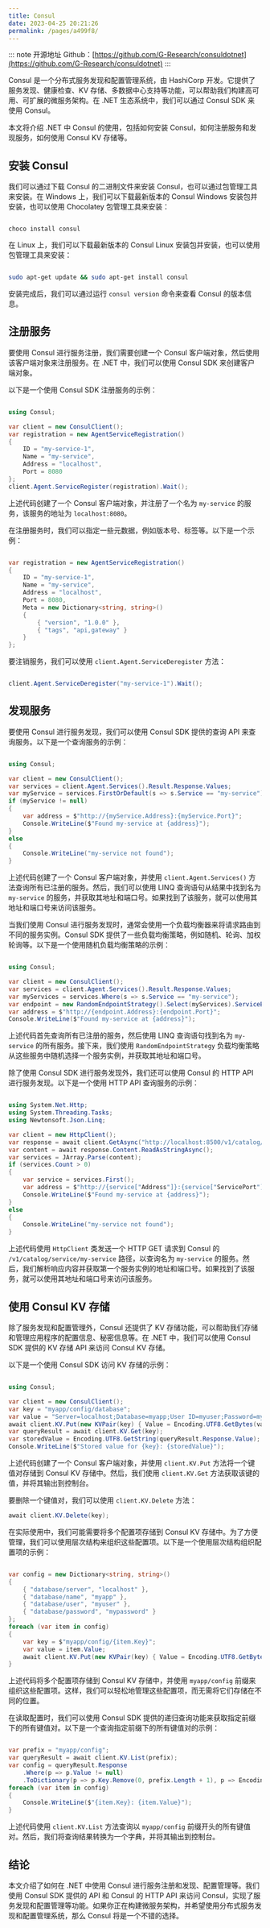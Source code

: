 ```yaml
---
title: Consul
date: 2023-04-25 20:21:26
permalink: /pages/a499f8/
---
```

::: note 开源地址
Github：[https://github.com/G-Research/consuldotnet](https://github.com/G-Research/consuldotnet)
:::

Consul 是一个分布式服务发现和配置管理系统，由 HashiCorp 开发。它提供了服务发现、健康检查、KV 存储、多数据中心支持等功能，可以帮助我们构建高可用、可扩展的微服务架构。在 .NET 生态系统中，我们可以通过 Consul SDK 来使用 Consul。

本文将介绍 .NET 中 Consul 的使用，包括如何安装 Consul，如何注册服务和发现服务，如何使用 Consul KV 存储等。
## 安装 Consul

我们可以通过下载 Consul 的二进制文件来安装 Consul，也可以通过包管理工具来安装。在 Windows 上，我们可以下载最新版本的 Consul Windows 安装包并安装，也可以使用 Chocolatey 包管理工具来安装：

```

choco install consul
```



在 Linux 上，我们可以下载最新版本的 Consul Linux 安装包并安装，也可以使用包管理工具来安装：

```bash

sudo apt-get update && sudo apt-get install consul
```



安装完成后，我们可以通过运行 `consul version` 命令来查看 Consul 的版本信息。
## 注册服务

要使用 Consul 进行服务注册，我们需要创建一个 Consul 客户端对象，然后使用该客户端对象来注册服务。在 .NET 中，我们可以使用 Consul SDK 来创建客户端对象。

以下是一个使用 Consul SDK 注册服务的示例：

```csharp

using Consul;

var client = new ConsulClient();
var registration = new AgentServiceRegistration()
{
    ID = "my-service-1",
    Name = "my-service",
    Address = "localhost",
    Port = 8080
};
client.Agent.ServiceRegister(registration).Wait();
```



上述代码创建了一个 Consul 客户端对象，并注册了一个名为 `my-service` 的服务，该服务的地址为 `localhost:8080`。

在注册服务时，我们可以指定一些元数据，例如版本号、标签等。以下是一个示例：

```csharp

var registration = new AgentServiceRegistration()
{
    ID = "my-service-1",
    Name = "my-service",
    Address = "localhost",
    Port = 8080,
    Meta = new Dictionary<string, string>()
    {
        { "version", "1.0.0" },
        { "tags", "api,gateway" }
    }
};
```



要注销服务，我们可以使用 `client.Agent.ServiceDeregister` 方法：

```csharp

client.Agent.ServiceDeregister("my-service-1").Wait();
```


## 发现服务

要使用 Consul 进行服务发现，我们可以使用 Consul SDK 提供的查询 API 来查询服务。以下是一个查询服务的示例：

```csharp

using Consul;

var client = new ConsulClient();
var services = client.Agent.Services().Result.Response.Values;
var myService = services.FirstOrDefault(s => s.Service == "my-service");
if (myService != null)
{
    var address = $"http://{myService.Address}:{myService.Port}";
    Console.WriteLine($"Found my-service at {address}");
}
else
{
    Console.WriteLine("my-service not found");
}
```

上述代码创建了一个 Consul 客户端对象，并使用 `client.Agent.Services()` 方法查询所有已注册的服务。然后，我们可以使用 LINQ 查询语句从结果中找到名为 `my-service` 的服务，并获取其地址和端口号。如果找到了该服务，就可以使用其地址和端口号来访问该服务。

当我们使用 Consul 进行服务发现时，通常会使用一个负载均衡器来将请求路由到不同的服务实例。Consul SDK 提供了一些负载均衡策略，例如随机、轮询、加权轮询等。以下是一个使用随机负载均衡策略的示例：

```csharp

using Consul;

var client = new ConsulClient();
var services = client.Agent.Services().Result.Response.Values;
var myServices = services.Where(s => s.Service == "my-service");
var endpoint = new RandomEndpointStrategy().Select(myServices).ServiceEndpoint;
var address = $"http://{endpoint.Address}:{endpoint.Port}";
Console.WriteLine($"Found my-service at {address}");
```



上述代码首先查询所有已注册的服务，然后使用 LINQ 查询语句找到名为 `my-service` 的所有服务。接下来，我们使用 `RandomEndpointStrategy` 负载均衡策略从这些服务中随机选择一个服务实例，并获取其地址和端口号。

除了使用 Consul SDK 进行服务发现外，我们还可以使用 Consul 的 HTTP API 进行服务发现。以下是一个使用 HTTP API 查询服务的示例：

```csharp

using System.Net.Http;
using System.Threading.Tasks;
using Newtonsoft.Json.Linq;

var client = new HttpClient();
var response = await client.GetAsync("http://localhost:8500/v1/catalog/service/my-service");
var content = await response.Content.ReadAsStringAsync();
var services = JArray.Parse(content);
if (services.Count > 0)
{
    var service = services.First();
    var address = $"http://{service["Address"]}:{service["ServicePort"]}";
    Console.WriteLine($"Found my-service at {address}");
}
else
{
    Console.WriteLine("my-service not found");
}
```



上述代码使用 `HttpClient` 类发送一个 HTTP GET 请求到 Consul 的 `/v1/catalog/service/my-service` 路径，以查询名为 `my-service` 的服务。然后，我们解析响应内容并获取第一个服务实例的地址和端口号。如果找到了该服务，就可以使用其地址和端口号来访问该服务。
## 使用 Consul KV 存储

除了服务发现和配置管理外，Consul 还提供了 KV 存储功能，可以帮助我们存储和管理应用程序的配置信息、秘密信息等。在 .NET 中，我们可以使用 Consul SDK 提供的 KV 存储 API 来访问 Consul KV 存储。

以下是一个使用 Consul SDK 访问 KV 存储的示例：

```csharp

using Consul;

var client = new ConsulClient();
var key = "myapp/config/database";
var value = "Server=localhost;Database=myapp;User ID=myuser;Password=mypassword;";
await client.KV.Put(new KVPair(key) { Value = Encoding.UTF8.GetBytes(value) });
var queryResult = await client.KV.Get(key);
var storedValue = Encoding.UTF8.GetString(queryResult.Response.Value);
Console.WriteLine($"Stored value for {key}: {storedValue}");

```

上述代码创建了一个 Consul 客户端对象，并使用 `client.KV.Put` 方法将一个键值对存储到 Consul KV 存储中。然后，我们使用 `client.KV.Get` 方法获取该键的值，并将其输出到控制台。

要删除一个键值对，我们可以使用 `client.KV.Delete` 方法：

```csharp
await client.KV.Delete(key);
```



在实际使用中，我们可能需要将多个配置项存储到 Consul KV 存储中。为了方便管理，我们可以使用层次结构来组织这些配置项。以下是一个使用层次结构组织配置项的示例：

```csharp

var config = new Dictionary<string, string>()
{
    { "database/server", "localhost" },
    { "database/name", "myapp" },
    { "database/user", "myuser" },
    { "database/password", "mypassword" }
};
foreach (var item in config)
{
    var key = $"myapp/config/{item.Key}";
    var value = item.Value;
    await client.KV.Put(new KVPair(key) { Value = Encoding.UTF8.GetBytes(value) });
}
```



上述代码将多个配置项存储到 Consul KV 存储中，并使用 `myapp/config` 前缀来组织这些配置项。这样，我们可以轻松地管理这些配置项，而无需将它们存储在不同的位置。

在读取配置时，我们可以使用 Consul SDK 提供的递归查询功能来获取指定前缀下的所有键值对。以下是一个查询指定前缀下的所有键值对的示例：

```csharp

var prefix = "myapp/config";
var queryResult = await client.KV.List(prefix);
var config = queryResult.Response
    .Where(p => p.Value != null)
    .ToDictionary(p => p.Key.Remove(0, prefix.Length + 1), p => Encoding.UTF8.GetString(p.Value));
foreach (var item in config)
{
    Console.WriteLine($"{item.Key}: {item.Value}");
}
```



上述代码使用 `client.KV.List` 方法查询以 `myapp/config` 前缀开头的所有键值对。然后，我们将查询结果转换为一个字典，并将其输出到控制台。
## 结论

本文介绍了如何在 .NET 中使用 Consul 进行服务注册和发现、配置管理等。我们使用 Consul SDK 提供的 API 和 Consul 的 HTTP API 来访问 Consul，实现了服务发现和配置管理等功能。如果你正在构建微服务架构，并希望使用分布式服务发现和配置管理系统，那么 Consul 将是一个不错的选择。
